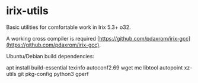 # irix-utils

Basic utilities for comfortable work in Irix 5.3+ o32.

A working cross compiler is required [https://github.com/pdaxrom/irix-gcc](https://github.com/pdaxrom/irix-gcc).

Ubuntu/Debian build dependencies:

apt install build-essential texinfo autoconf2.69 wget mc libtool autopoint xz-utils git pkg-config python3 gperf

